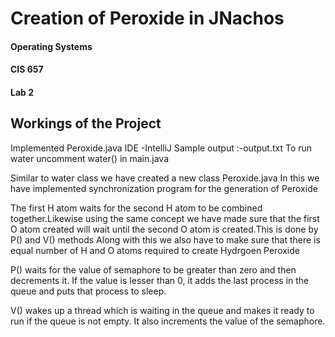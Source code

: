 # Creation of Peroxide in JNachos

#### Operating Systems
#### CIS 657
#### Lab 2

## Workings of the Project
Implemented Peroxide.java
IDE -IntelliJ
Sample output :-output.txt
To run water uncomment water() in main.java

Similar to water class   we have created a new class Peroxide.java
In this we have implemented synchronization program for the generation of Peroxide

The first H atom waits for the second H atom to be combined together.Likewise using the same concept we
 have made sure that the first O atom created will wait until the second O atom is created.This is done by P() and V() methods
Along with this we also have to make sure that there is equal number of H and O atoms required to create Hydrgoen Peroxide

P() waits for the value of semaphore to be greater than zero and then decrements it. If the value is lesser than 0, 
it adds the last process in the queue and puts that process to sleep.

V() wakes up a thread which is waiting in the queue and makes it ready to run if the queue is not empty. It also increments the value of the semaphore.


